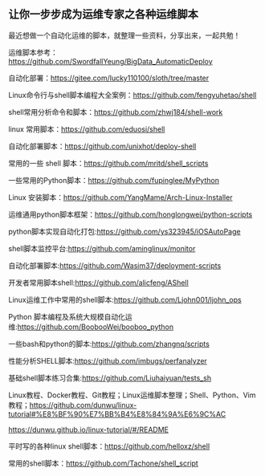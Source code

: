 ## 让你一步步成为运维专家之各种运维脚本

最近想做一个自动化运维的脚本，就整理一些资料，分享出来，一起共勉！

运维脚本参考：https://github.com/SwordfallYeung/BigData_AutomaticDeploy

自动化部署：https://gitee.com/lucky110100/sloth/tree/master

Linux命令行与shell脚本编程大全案例：https://github.com/fengyuhetao/shell

shell常用分析命令和脚本：https://github.com/zhwj184/shell-work

linux 常用脚本：https://github.com/eduosi/shell

自动化部署脚本：https://github.com/unixhot/deploy-shell

常用的一些 shell 脚本：https://github.com/mritd/shell_scripts

一些常用的Python脚本：https://github.com/fupinglee/MyPython

Linux 安装脚本：https://github.com/YangMame/Arch-Linux-Installer

运维通用python脚本框架：https://github.com/honglongwei/python-scripts

python脚本实现自动化打包:https://github.com/ys323945/iOSAutoPage

shell脚本监控平台:https://github.com/aminglinux/monitor

自动化部署脚本:https://github.com/Wasim37/deployment-scripts

开发者常用脚本shell:https://github.com/alicfeng/AShell

Linux运维工作中常用的shell脚本:https://github.com/Ljohn001/ljohn_ops

Python 脚本编程及系统大规模自动化运维:https://github.com/BoobooWei/booboo_python

一些bash和python的脚本:https://github.com/zhangnq/scripts

性能分析SHELL脚本:https://github.com/imbugs/perfanalyzer

基础shell脚本练习合集:https://github.com/Liuhaiyuan/tests_sh

Linux教程、Docker教程、Git教程；Linux运维脚本整理；Shell、Python、Vim教程；https://github.com/dunwu/linux-tutorial#%E8%BF%90%E7%BB%B4%E8%84%9A%E6%9C%AC

https://dunwu.github.io/linux-tutorial/#/README

平时写的各种linux shell脚本：https://github.com/helloxz/shell

常用的shell脚本：https://github.com/Tachone/shell_script